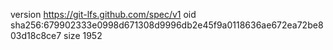 version https://git-lfs.github.com/spec/v1
oid sha256:679902333e0998d671308d9996db2e45f9a0118636ae672ea72be803d18c8ce7
size 1952

